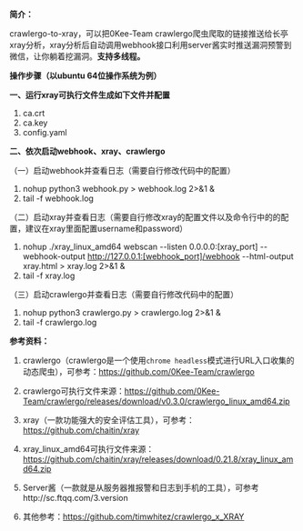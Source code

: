 **简介：**

crawlergo-to-xray，可以把0Kee-Team crawlergo爬虫爬取的链接推送给长亭xray分析，xray分析后自动调用webhook接口利用server酱实时推送漏洞预警到微信，让你躺着挖漏洞。**支持多线程。**



**操作步骤（以ubuntu 64位操作系统为例）**

**一、运行xray可执行文件生成如下文件并配置**

1. ca.crt
2. ca.key
3. config.yaml

**二、依次启动webhook、xray、crawlergo**

（一）启动webhook并查看日志（需要自行修改代码中的配置）

1. nohup python3 webhook.py > webhook.log 2>&1 &
2. tail -f webhook.log

（二）启动xray并查看日志（需要自行修改xray的配置文件以及命令行中的的配置，建议在xray里面配置username和password）

1. nohup ./xray_linux_amd64  webscan  --listen 0.0.0.0:[xray_port]   --webhook-output http://127.0.0.1:[webhook_port]/webhook   --html-output  xray.html   >   xray.log    2>&1 &
2. tail -f  xray.log

（三）启动crawlergo并查看日志（需要自行修改代码中的配置）

1.  nohup python3 crawlergo.py  >   crawlergo.log 2>&1 &
2.  tail -f crawlergo.log



**参考资料：**

1. crawlergo（crawlergo是一个使用`chrome headless`模式进行URL入口收集的动态爬虫），可参考：https://github.com/0Kee-Team/crawlergo

   

2. crawlergo可执行文件来源：https://github.com/0Kee-Team/crawlergo/releases/download/v0.3.0/crawlergo_linux_amd64.zip

   

3. xray（一款功能强大的安全评估工具），可参考：https://github.com/chaitin/xray

   

4. xray_linux_amd64可执行文件来源：https://github.com/chaitin/xray/releases/download/0.21.8/xray_linux_amd64.zip

   

5. Server酱（一款就是从服务器推报警和日志到手机的工具），可参考http://sc.ftqq.com/3.version

   

6. 其他参考：https://github.com/timwhitez/crawlergo_x_XRAY







